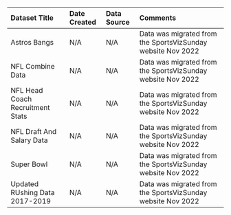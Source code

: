 |Dataset Title|Date Created|Data Source|Comments|
|:----|:---------|:---------|:---------|
|Astros Bangs|N/A|N/A|Data was migrated from the SportsVizSunday website Nov 2022|
|NFL Combine Data|N/A|N/A|Data was migrated from the SportsVizSunday website Nov 2022|
|NFL Head Coach Recruitment Stats|N/A|N/A|Data was migrated from the SportsVizSunday website Nov 2022|
|NFL Draft And Salary Data|N/A|N/A|Data was migrated from the SportsVizSunday website Nov 2022|
|Super Bowl|N/A|N/A|Data was migrated from the SportsVizSunday website Nov 2022|
|Updated RUshing Data 2017-2019|N/A|N/A|Data was migrated from the SportsVizSunday website Nov 2022|
